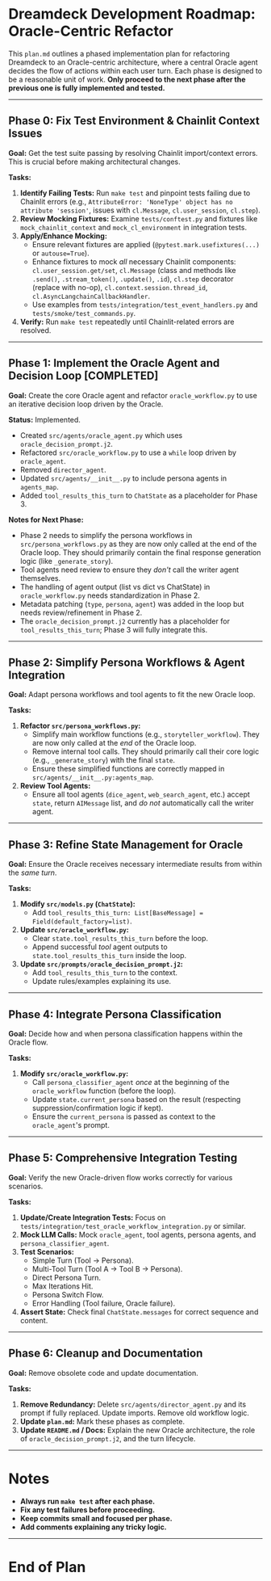 # Dreamdeck Development Roadmap: Oracle-Centric Refactor

This `plan.md` outlines a phased implementation plan for refactoring Dreamdeck to an Oracle-centric architecture, where a central Oracle agent decides the flow of actions within each user turn.
Each phase is designed to be a reasonable unit of work.
**Only proceed to the next phase after the previous one is fully implemented and tested.**

---

## Phase 0: Fix Test Environment & Chainlit Context Issues

**Goal:** Get the test suite passing by resolving Chainlit import/context errors. This is crucial before making architectural changes.

**Tasks:**
1.  **Identify Failing Tests:** Run `make test` and pinpoint tests failing due to Chainlit errors (e.g., `AttributeError: 'NoneType' object has no attribute 'session'`, issues with `cl.Message`, `cl.user_session`, `cl.step`).
2.  **Review Mocking Fixtures:** Examine `tests/conftest.py` and fixtures like `mock_chainlit_context` and `mock_cl_environment` in integration tests.
3.  **Apply/Enhance Mocking:**
    *   Ensure relevant fixtures are applied (`@pytest.mark.usefixtures(...)` or `autouse=True`).
    *   Enhance fixtures to mock *all* necessary Chainlit components: `cl.user_session.get/set`, `cl.Message` (class and methods like `.send()`, `.stream_token()`, `.update()`, `.id`), `cl.step` decorator (replace with no-op), `cl.context.session.thread_id`, `cl.AsyncLangchainCallbackHandler`.
    *   Use examples from `tests/integration/test_event_handlers.py` and `tests/smoke/test_commands.py`.
4.  **Verify:** Run `make test` repeatedly until Chainlit-related errors are resolved.

---

## Phase 1: Implement the Oracle Agent and Decision Loop [COMPLETED]

**Goal:** Create the core Oracle agent and refactor `oracle_workflow.py` to use an iterative decision loop driven by the Oracle.

**Status:** Implemented.
*   Created `src/agents/oracle_agent.py` which uses `oracle_decision_prompt.j2`.
*   Refactored `src/oracle_workflow.py` to use a `while` loop driven by `oracle_agent`.
*   Removed `director_agent`.
*   Updated `src/agents/__init__.py` to include persona agents in `agents_map`.
*   Added `tool_results_this_turn` to `ChatState` as a placeholder for Phase 3.

**Notes for Next Phase:**
*   Phase 2 needs to simplify the persona workflows in `src/persona_workflows.py` as they are now only called at the end of the Oracle loop. They should primarily contain the final response generation logic (like `_generate_story`).
*   Tool agents need review to ensure they *don't* call the writer agent themselves.
*   The handling of agent output (list vs dict vs ChatState) in `oracle_workflow.py` needs standardization in Phase 2.
*   Metadata patching (`type`, `persona`, `agent`) was added in the loop but needs review/refinement in Phase 2.
*   The `oracle_decision_prompt.j2` currently has a placeholder for `tool_results_this_turn`; Phase 3 will fully integrate this.

---

## Phase 2: Simplify Persona Workflows & Agent Integration

**Goal:** Adapt persona workflows and tool agents to fit the new Oracle loop.

**Tasks:**
1.  **Refactor `src/persona_workflows.py`:**
    *   Simplify main workflow functions (e.g., `storyteller_workflow`). They are now only called at the *end* of the Oracle loop.
    *   Remove internal tool calls. They should primarily call their core logic (e.g., `_generate_story`) with the final `state`.
    *   Ensure these simplified functions are correctly mapped in `src/agents/__init__.py:agents_map`.
2.  **Review Tool Agents:**
    *   Ensure all tool agents (`dice_agent`, `web_search_agent`, etc.) accept `state`, return `AIMessage` list, and *do not* automatically call the writer agent.

---

## Phase 3: Refine State Management for Oracle

**Goal:** Ensure the Oracle receives necessary intermediate results from within the *same turn*.

**Tasks:**
1.  **Modify `src/models.py` (`ChatState`):**
    *   Add `tool_results_this_turn: List[BaseMessage] = Field(default_factory=list)`.
2.  **Update `src/oracle_workflow.py`:**
    *   Clear `state.tool_results_this_turn` before the loop.
    *   Append successful *tool* agent outputs to `state.tool_results_this_turn` inside the loop.
3.  **Update `src/prompts/oracle_decision_prompt.j2`:**
    *   Add `tool_results_this_turn` to the context.
    *   Update rules/examples explaining its use.

---

## Phase 4: Integrate Persona Classification

**Goal:** Decide how and when persona classification happens within the Oracle flow.

**Tasks:**
1.  **Modify `src/oracle_workflow.py`:**
    *   Call `persona_classifier_agent` *once* at the beginning of the `oracle_workflow` function (before the loop).
    *   Update `state.current_persona` based on the result (respecting suppression/confirmation logic if kept).
    *   Ensure the `current_persona` is passed as context to the `oracle_agent`'s prompt.

---

## Phase 5: Comprehensive Integration Testing

**Goal:** Verify the new Oracle-driven flow works correctly for various scenarios.

**Tasks:**
1.  **Update/Create Integration Tests:** Focus on `tests/integration/test_oracle_workflow_integration.py` or similar.
2.  **Mock LLM Calls:** Mock `oracle_agent`, tool agents, persona agents, and `persona_classifier_agent`.
3.  **Test Scenarios:**
    *   Simple Turn (Tool -> Persona).
    *   Multi-Tool Turn (Tool A -> Tool B -> Persona).
    *   Direct Persona Turn.
    *   Max Iterations Hit.
    *   Persona Switch Flow.
    *   Error Handling (Tool failure, Oracle failure).
4.  **Assert State:** Check final `ChatState.messages` for correct sequence and content.

---

## Phase 6: Cleanup and Documentation

**Goal:** Remove obsolete code and update documentation.

**Tasks:**
1.  **Remove Redundancy:** Delete `src/agents/director_agent.py` and its prompt if fully replaced. Update imports. Remove old workflow logic.
2.  **Update `plan.md`:** Mark these phases as complete.
3.  **Update `README.md` / Docs:** Explain the new Oracle architecture, the role of `oracle_decision_prompt.j2`, and the turn lifecycle.

---

# Notes

- **Always run `make test` after each phase.**
- **Fix any test failures before proceeding.**
- **Keep commits small and focused per phase.**
- **Add comments explaining any tricky logic.**

---

# End of Plan
